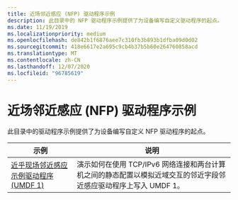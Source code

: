 ```yaml
---
title: 近场邻近感应 (NFP) 驱动程序示例
description: 此目录中的 NFP 驱动程序示例提供了为设备编写自定义驱动程序的起点。
ms.date: 11/19/2019
ms.localizationpriority: medium
ms.openlocfilehash: de842b1f6876aee7c310fb3b893b1dfba09d0d02
ms.sourcegitcommit: 418e6617e2a695c9cb4b37b5b60e264760858acd
ms.translationtype: MT
ms.contentlocale: zh-CN
ms.lasthandoff: 12/07/2020
ms.locfileid: "96785619"
---
```

# <a name="near-field-proximity-nfp-driver-samples"></a>近场邻近感应 (NFP) 驱动程序示例

此目录中的驱动程序示例提供了为设备编写自定义 NFP 驱动程序的起点。

| 示例 | 说明 |
| --- | --- |
| [近乎现场邻近感应示例驱动程序 (UMDF 1) ](/samples/microsoft/windows-driver-samples/near-field-proximity-sample-driver-umdf-version-1) | 演示如何在使用 TCP/IPv6 网络连接和两台计算机之间的静态配置以模拟近域交互的邻近字段邻近感应驱动程序上写入 UMDF 1。 |
